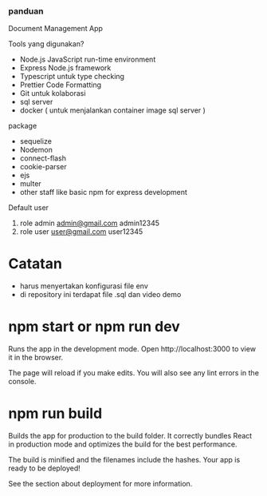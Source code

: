 ### panduan

Document Management App

Tools yang digunakan?

- Node.js JavaScript run-time environment
- Express Node.js framework
- Typescript untuk type checking
- Prettier Code Formatting
- Git untuk kolaborasi
- sql server
- docker ( untuk menjalankan container image sql server )

package

- sequelize
- Nodemon
- connect-flash
- cookie-parser
- ejs
- multer
- other staff like basic npm for express development

Default user

1. role admin
   admin@gmail.com
   admin12345
2. role user
   user@gmail.com
   user12345

# Catatan

- harus menyertakan konfigurasi file env
- di repository ini terdapat file .sql dan video demo

# npm start or npm run dev

Runs the app in the development mode.
Open http://localhost:3000 to view it in the browser.

The page will reload if you make edits.
You will also see any lint errors in the console.

# npm run build

Builds the app for production to the build folder.
It correctly bundles React in production mode and optimizes the build for the best performance.

The build is minified and the filenames include the hashes.
Your app is ready to be deployed!

See the section about deployment for more information.
